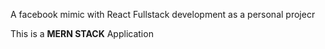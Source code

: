A facebook mimic with React Fullstack development as a personal projecr

This is a **MERN STACK** Application